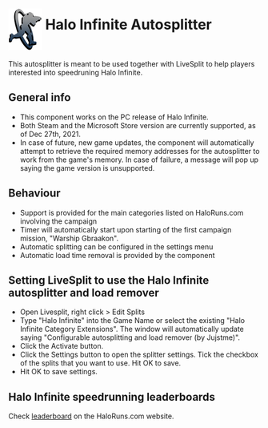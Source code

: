 <h1> <img src="https://raw.githubusercontent.com/Jujstme/LiveSplit.HaloInfinite/master/Resources/HaloRunsLogo.png" alt="HaloRuns" align="middle"/> Halo Infinite Autosplitter</h1>

This autosplitter is meant to be used together with LiveSplit to help players interested into speedruning Halo Infinite.

## General info
* This component works on the PC release of Halo Infinite.
* Both Steam and the Microsoft Store version are currently supported, as of Dec 27th, 2021.
* In case of future, new game updates, the component will automatically attempt to retrieve the required memory addresses for the autosplitter to work from the game's memory. In case of failure, a message will pop up saying the game version is unsupported.

## Behaviour
* Support is provided for the main categories listed on HaloRuns.com involving the campaign
* Timer will automatically start upon starting of the first campaign mission, "Warship Gbraakon".
* Automatic splitting can be configured in the settings menu
* Automatic load time removal is provided by the component

## Setting LiveSplit to use the Halo Infinite autosplitter and load remover
* Open Livesplit, right click > Edit Splits
* Type "Halo Infinite" into the Game Name or select the existing "Halo Infinite Category Extensions". The window will automatically update saying "Configurable autosplitting and load remover (by Jujstme)".
* Click the Activate button. 
* Click the Settings button to open the splitter settings. Tick the checkbox of the splits that you want to use. Hit OK to save.
* Hit OK to save settings.

## Halo Infinite speedrunning leaderboards
Check <a href="https://haloruns.com/leaderboards/infinite/">leaderboard</a> on the HaloRuns.com website.
